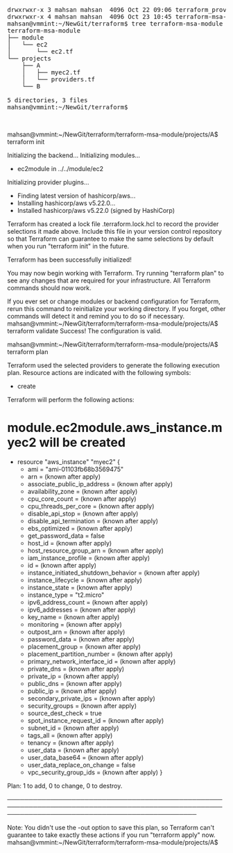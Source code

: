 <pre>

drwxrwxr-x 3 mahsan mahsan  4096 Oct 22 09:06 terraform_provisinor_multiple_https
drwxrwxr-x 4 mahsan mahsan  4096 Oct 23 10:45 terraform-msa-module
mahsan@vmmint:~/NewGit/terraform$ tree terraform-msa-module
terraform-msa-module
├── module
│   └── ec2
│       └── ec2.tf
└── projects
    ├── A
    │   ├── myec2.tf
    │   └── providers.tf
    └── B

5 directories, 3 files
mahsan@vmmint:~/NewGit/terraform$ 


</pre>

mahsan@vmmint:~/NewGit/terraform/terraform-msa-module/projects/A$ terraform init

Initializing the backend...
Initializing modules...
- ec2module in ../../module/ec2

Initializing provider plugins...
- Finding latest version of hashicorp/aws...
- Installing hashicorp/aws v5.22.0...
- Installed hashicorp/aws v5.22.0 (signed by HashiCorp)

Terraform has created a lock file .terraform.lock.hcl to record the provider
selections it made above. Include this file in your version control repository
so that Terraform can guarantee to make the same selections by default when
you run "terraform init" in the future.

Terraform has been successfully initialized!

You may now begin working with Terraform. Try running "terraform plan" to see
any changes that are required for your infrastructure. All Terraform commands
should now work.

If you ever set or change modules or backend configuration for Terraform,
rerun this command to reinitialize your working directory. If you forget, other
commands will detect it and remind you to do so if necessary.
mahsan@vmmint:~/NewGit/terraform/terraform-msa-module/projects/A$ terraform validate
Success! The configuration is valid.

mahsan@vmmint:~/NewGit/terraform/terraform-msa-module/projects/A$ terraform plan

Terraform used the selected providers to generate the following execution plan. Resource actions are indicated with the following symbols:
  + create

Terraform will perform the following actions:

  # module.ec2module.aws_instance.myec2 will be created
  + resource "aws_instance" "myec2" {
      + ami                                  = "ami-01103fb68b3569475"
      + arn                                  = (known after apply)
      + associate_public_ip_address          = (known after apply)
      + availability_zone                    = (known after apply)
      + cpu_core_count                       = (known after apply)
      + cpu_threads_per_core                 = (known after apply)
      + disable_api_stop                     = (known after apply)
      + disable_api_termination              = (known after apply)
      + ebs_optimized                        = (known after apply)
      + get_password_data                    = false
      + host_id                              = (known after apply)
      + host_resource_group_arn              = (known after apply)
      + iam_instance_profile                 = (known after apply)
      + id                                   = (known after apply)
      + instance_initiated_shutdown_behavior = (known after apply)
      + instance_lifecycle                   = (known after apply)
      + instance_state                       = (known after apply)
      + instance_type                        = "t2.micro"
      + ipv6_address_count                   = (known after apply)
      + ipv6_addresses                       = (known after apply)
      + key_name                             = (known after apply)
      + monitoring                           = (known after apply)
      + outpost_arn                          = (known after apply)
      + password_data                        = (known after apply)
      + placement_group                      = (known after apply)
      + placement_partition_number           = (known after apply)
      + primary_network_interface_id         = (known after apply)
      + private_dns                          = (known after apply)
      + private_ip                           = (known after apply)
      + public_dns                           = (known after apply)
      + public_ip                            = (known after apply)
      + secondary_private_ips                = (known after apply)
      + security_groups                      = (known after apply)
      + source_dest_check                    = true
      + spot_instance_request_id             = (known after apply)
      + subnet_id                            = (known after apply)
      + tags_all                             = (known after apply)
      + tenancy                              = (known after apply)
      + user_data                            = (known after apply)
      + user_data_base64                     = (known after apply)
      + user_data_replace_on_change          = false
      + vpc_security_group_ids               = (known after apply)
    }

Plan: 1 to add, 0 to change, 0 to destroy.

────────────────────────────────────────────────────────────────────────────────────────────────────────────────────────────────────────────────

Note: You didn't use the -out option to save this plan, so Terraform can't guarantee to take exactly these actions if you run "terraform apply"
now.
mahsan@vmmint:~/NewGit/terraform/terraform-msa-module/projects/A$ 


